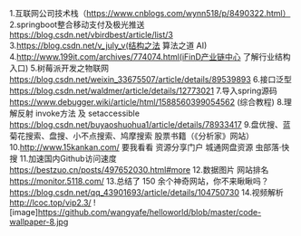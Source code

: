 1.互联网公司技术栈（https://www.cnblogs.com/wynn518/p/8490322.html）
2.springboot整合移动支付及极光推送
https://blog.csdn.net/vbirdbest/article/list/3
3.https://blog.csdn.net/v_july_v(结构之法 算法之道 AI)
4.http://www.199it.com/archives/774074.html(iFinD产业链中心 了解行业结构入口)
5.树莓派开发之物联网 https://blog.csdn.net/weixin_33675507/article/details/89539893
6.接口泛型 https://blog.csdn.net/waldmer/article/details/12773021
7.导入spring源码 https://www.debugger.wiki/article/html/1588560399054562 (综合教程)
8.理解反射 invoke方法 及 setaccessible https://blog.csdn.net/buyaoshuohua1/article/details/78933417
9.盘优搜、蓝菊花搜索、盘搜、小不点搜索、鸠摩搜索 股票书籍（《分析家》网站）
10.http://www.15kankan.com/ 要我看看 资源分享门户 城通网盘资源 虫部落·快搜
11.加速国内Github访问速度 https://bestzuo.cn/posts/497652030.html#more
12.数据图片 网站排名 https://monitor.5118.com/
13.总结了 150 余个神奇网站，你不来瞅瞅吗？ https://blog.csdn.net/qq_43901693/article/details/104750730
14.视频解析 http://lcoc.top/vip2.3/
![image]https://github.com/wangyafe/helloworld/blob/master/code-wallpaper-8.jpg
